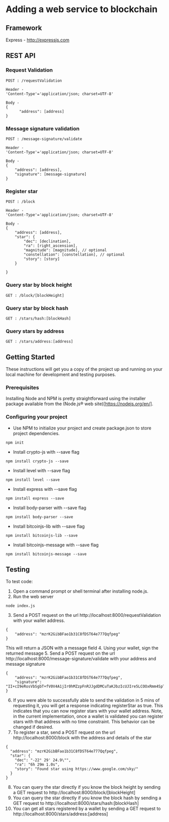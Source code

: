 # Adding a web service to blockchain

## Framework

Express - http://expressjs.com

## REST API

### Request Validation

```
POST : /requestValidation

Header -
'Content-Type'='application/json; charset=UTF-8'

Body -
{
      "address": [address]
}
```

### Message signature validation

```
POST : /message-signature/validate

Header -
'Content-Type'='application/json; charset=UTF-8'

Body -
{
	"address": [address],
	"signature": [message-signature]
}
```

### Register star

```
POST : /block

Header -
'Content-Type'='application/json; charset=UTF-8'

Body -
{
	"address": [address],
	"star": {
		"dec": [declination],
		"ra": [right_ascension],
		"magnitude": [magnitude], // optional
		"constellation": [constellation], // optional
		"story": [story]
	}

}
```

### Query star by block height

```
GET : /block/[blockHeight]
```

### Query star by block hash

```
GET : /stars/hash:[blockHash]
```

### Query stars by address

```
GET : /stars/address:[address]
```

## Getting Started

These instructions will get you a copy of the project up and running on your local machine for development and testing purposes.

### Prerequisites

Installing Node and NPM is pretty straightforward using the installer package available from the (Node.js® web site)[https://nodejs.org/en/].

### Configuring your project

- Use NPM to initialize your project and create package.json to store project dependencies.
```
npm init
```
- Install crypto-js with --save flag
```
npm install crypto-js --save
```
- Install level with --save flag
```
npm install level --save
```
- Install express with --save flag
```
npm install express --save
```
- Install body-parser with --save flag
```
npm install body-parser --save
```
- Install bitcoinjs-lib with --save flag
```
npm install bitcoinjs-lib --save
```
- Install bitcoinjs-message with --save flag
```
npm install bitcoinjs-message --save
```

## Testing

To test code:
1. Open a command prompt or shell terminal after installing node.js.
2. Run the web server
```
node index.js
```
3. Send a POST request on the url http://localhost:8000/requestValidation with your wallet address.
```
{
	"address": "mzrK2GibBFao1b31C8fDST64e777Qqfpeg"
}
```
This will return a JSON with a message field
4. Using your wallet, sign the returned message
5. Send a POST request on the url http://localhost:8000/message-signature/validate with your address and message signature
```
{
	"address": "mzrK2GibBFao1b31C8fDST64e777Qqfpeg",
	"signature": "II+cI9eRosVbSgbT+fV0V4A1jIr0hMZzpFnRJJgdDMCuTaKJbzIcUJIre5LCOOxRmm4SpTvIjPVikKtedCeSVnM="
}
```
6. If you were able to successfully able to send the validation in 5 mins of requesting it, you will get a response indicating registerStar as true. This indicates that you can now register stars with your wallet address. Note, in the current implementation, once a wallet is validated you can register stars with that address with no time constraint. This behavior can be changed if desired.
7. To register a star, send a POST request on the url http://localhost:8000/block with the address and details of the star
```
{
  "address": "mzrK2GibBFao1b31C8fDST64e777Qqfpeg",
  "star": {
    "dec": "-22° 29' 24.9\"",
    "ra": "6h 29m 1.0s",
    "story": "Found star using https://www.google.com/sky/"
  }
}
```
8. You can query the star directly if you know the block height by sending a GET request to http://localhost:8000/block/[blockHeight]
9. You can query the star directly if you know the block hash by sending a GET request to http://localhost:8000/stars/hash:[blockHash]
10. You can get all stars registered by a wallet by sending a GET request to http://localhost:8000/stars/address:[address]

